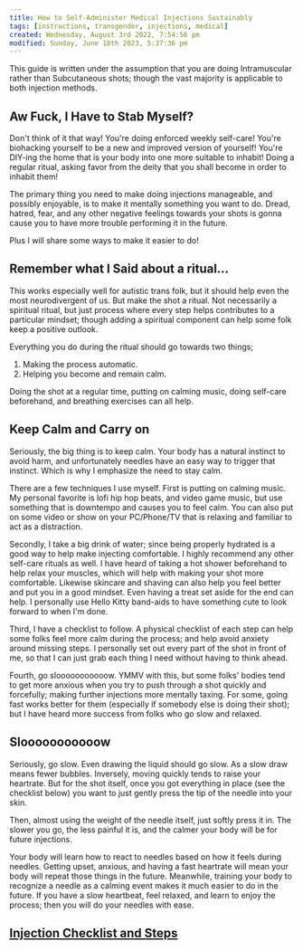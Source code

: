 ```yaml
---
title: How to Self-Administer Medical Injections Sustainably
tags: [instructions, transgender, injections, medical]
created: Wednesday, August 3rd 2022, 7:54:56 pm
modified: Sunday, June 18th 2023, 5:37:36 pm
---
```


This guide is written under the assumption that you are doing Intramuscular rather than Subcutaneous shots; though the vast majority is applicable to both injection methods.

## Aw Fuck, I Have to Stab Myself?

Don't think of it that way! You're doing enforced weekly self-care! You're biohacking yourself to be a new and improved version of yourself! You're DIY-ing the home that is your body into one more suitable to inhabit! Doing a regular ritual, asking favor from the deity that you shall become in order to inhabit them!

The primary thing you need to make doing injections manageable, and possibly enjoyable, is to make it mentally something you want to do. Dread, hatred, fear, and any other negative feelings towards your shots is gonna cause you to have more trouble performing it in the future.

Plus I will share some ways to make it easier to do!

## Remember what I Said about a ritual…

This works especially well for autistic trans folk, but it should help even the most neurodivergent of us. But make the shot a ritual. Not necessarily a spiritual ritual, but just process where every step helps contributes to a particular mindset; though adding a spiritual component can help some folk keep a positive outlook.

Everything you do during the ritual should go towards two things;

  1. Making the process automatic.
  2. Helping you become and remain calm.

Doing the shot at a regular time, putting on calming music, doing self-care beforehand, and breathing exercises can all help.

## Keep Calm and Carry on

Seriously, the big thing is to keep calm. Your body has a natural instinct to avoid harm, and unfortunately needles have an easy way to trigger that instinct. Which is why I emphasize the need to stay calm.

There are a few techniques I use myself. First is putting on calming music. My personal favorite is lofi hip hop beats, and video game music, but use something that is downtempo and causes you to feel calm. You can also put on some video or show on your PC/Phone/TV that is relaxing and familiar to act as a distraction.

Secondly, I take a big drink of water; since being properly hydrated is a good way to help make injecting comfortable. I highly recommend any other self-care rituals as well. I have heard of taking a hot shower beforehand to help relax your muscles, which will help with making your shot more comfortable. Likewise skincare and shaving can also help you feel better and put you in a good mindset. Even having a treat set aside for the end can help. I personally use Hello Kitty band-aids to have something cute to look forward to when I'm done.

Third, I have a checklist to follow. A physical checklist of each step can help some folks feel more calm during the process; and help avoid anxiety around missing steps. I personally set out every part of the shot in front of me, so that I can just grab each thing I need without having to think ahead.

Fourth, go slooooooooooow. YMMV with this, but some folks' bodies tend to get more anxious when you try to push through a shot quickly and forcefully; making further injections more mentally taxing. For some, going fast works better for them (especially if somebody else is doing their shot); but I have heard more success from folks who go slow and relaxed.

## Slooooooooooow

Seriously, go slow. Even drawing the liquid should go slow. As a slow draw means fewer bubbles. Inversely, moving quickly tends to raise your heartrate. But for the shot itself, once you got everything in place (see the checklist below) you want to just gently press the tip of the needle into your skin.

Then, almost using the weight of the needle itself, just softly press it in. The slower you go, the less painful it is, and the calmer your body will be for future injections.

Your body will learn how to react to needles based on how it feels during needles. Getting upset, anxious, and having a fast heartrate will mean your body will repeat those things in the future. Meanwhile, training your body to recognize a needle as a calming event makes it much easier to do in the future. If you have a slow heartbeat, feel relaxed, and learn to enjoy the process; then you will do your needles with ease.

## [Injection Checklist and Steps](Injection%20Checklist%20and%20Steps.md)
